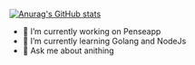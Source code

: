 [![Anurag's GitHub stats](https://github-readme-stats.vercel.app/api?username=hrbocutti)](https://github.com/anuraghazra/github-readme-stats)


- 🔭 I’m currently working on Penseapp
- 🌱 I’m currently learning Golang and NodeJs
- 💬 Ask me about anithing
